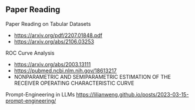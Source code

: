## Paper Reading

Paper Reading on Tabular Datasets
- https://arxiv.org/pdf/2207.01848.pdf
- https://arxiv.org/abs/2106.03253

ROC Curve Analysis
- https://arxiv.org/abs/2003.13111
- https://pubmed.ncbi.nlm.nih.gov/18613217
- NONPARAMETRIC AND SEMIPARAMETRIC ESTIMATION OF THE RECEIVER OPERATING CHARACTERISTIC CURVE

Prompt-Engineering in LLMs
https://lilianweng.github.io/posts/2023-03-15-prompt-engineering/